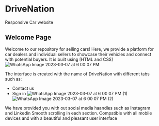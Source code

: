 # DriveNation
Responsive Car website
## Welcome Page
Welcome to our repository for selling cars! Here,
 we provide a platform for car dealers and individual sellers to showcase their vehicles and connect with potential buyers. It is built using [HTML and CSS] 
![WhatsApp Image 2023-03-07 at 6 00 07 PM](https://user-images.githubusercontent.com/54343563/223460281-a29a2da6-0345-4700-8246-4da77e662cb1.jpeg)

The interface is created with the name of DriveNation with different tabs such as:
* Contact us
* Sign in 
![WhatsApp Image 2023-03-07 at 6 00 07 PM (1)](https://user-images.githubusercontent.com/54343563/223460962-6be8ad74-1c45-4c15-9071-e7ede27aa2d9.jpeg)
![WhatsApp Image 2023-03-07 at 6 00 07 PM (2)](https://user-images.githubusercontent.com/54343563/223460987-9befb830-539d-40e6-9879-f8f436071986.jpeg)

We have provided you with out social media haandles such as Instagram and Linkedin
Smooth scrolling in each section.
Compatible with all mobile devices and with a beautiful and pleasant user interface

